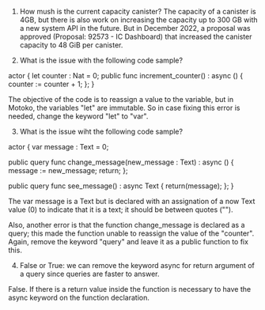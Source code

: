 1. How mush is the current capacity canister?
    The capacity of a canister is 4GB,  but there is also work on increasing the capacity up to 300 GB with a new system API in the future. But in December 2022, a proposal was approved (Proposal: 92573 - IC Dashboard) that increased the canister capacity to 48 GiB per canister.

2. What is the issue with the following code sample?

actor {
  let counter : Nat = 0;
  public func increment_counter() : async () {
    counter := counter + 1;
  };
}

The objective of the code is to reassign a value to the variable, but in Motoko, the variables "let" are immutable. So in case fixing this error is needed, change the keyword "let" to "var".           

3. What is the issue wiht the following code sample?

actor {
  var message : Text = 0;

  public query func change_message(new_message : Text) : async () {
    message := new_message;
    return;
  };
  
  public query func see_message() : async Text {
    return(message);
  };
}

The var message is a Text but is declared with an assignation of a now Text value (0) to indicate that it is a text; it should be between quotes ("").

Also, another error is that the function change_message is declared as a query; this made the function unable to reassign the value of the "counter". Again, remove the keyword "query" and leave it as a public function to fix this.

4. False or True: we can remove the keyword async for return argument of a query since queries are faster to answer.

False. If there is a return value inside the function is necessary to have the async keyword on the function declaration.
